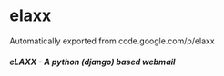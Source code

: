 # elaxx
Automatically exported from code.google.com/p/elaxx
<h5> eLAXX - A python (django) based webmail </h5>
